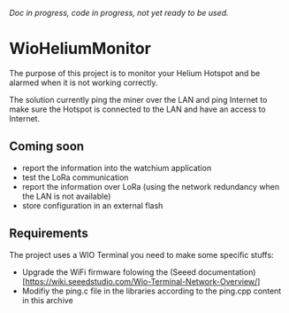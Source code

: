 *Doc in progress, code in progress, not yet ready to be used.*


# WioHeliumMonitor

The purpose of this project is to monitor your Helium Hotspot and be alarmed when it is not working correctly.

The solution currently ping the miner over the LAN and ping Internet to make sure the Hotspot is connected to the LAN and have an access to Internet.

## Coming soon
- report the information into the watchium application
- test the LoRa communication
- report the information over LoRa (using the network redundancy when the LAN is not available)
- store configuration in an external flash

## Requirements
The project uses a WIO Terminal you need to make some specific stuffs:
- Upgrade the WiFi firmware folowing the (Seeed documentation)[https://wiki.seeedstudio.com/Wio-Terminal-Network-Overview/]
- Modifiy the ping.c file in the libraries according to the ping.cpp content in this archive

